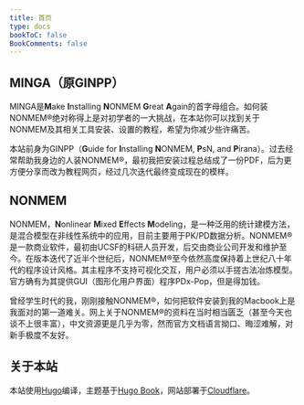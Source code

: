 ```yaml
---
title: 首页
type: docs
bookToC: false
BookComments: false
---
```


## **MINGA（原GINPP）**
MINGA是**M**ake **I**nstalling **N**ONMEM **G**reat **A**gain的首字母组合。如何装NONMEM®绝对称得上是对初学者的一大挑战，在本站你可以找到关于NONMEM及其相关工具安装、设置的教程，希望为你减少些许痛苦。

本站前身为GINPP（**G**uide for **I**nstalling **N**ONMEM, **P**sN, and **P**irana）。过去经常帮助我身边的人装NONMEM®，最初我把安装过程总结成了一份PDF，后为更方便分享而改为教程网页，经过几次迭代最终变成现在的模样。

## **NONMEM**
NONMEM，**N**onlinear **M**ixed **E**ffects **M**odeling，是一种泛用的统计建模方法，是混合模型在非线性系统中的应用，目前主要用于PK/PD数据分析。NONMEM®是一款商业软件，最初由UCSF的科研人员开发，后交由商业公司开发和维护至今。在版本迭代了近半个世纪后，NONMEM®至今依然高度保持着上世纪八十年代的程序设计风格。其主程序不支持可视化交互，用户必须以手搓古法冶炼模型。官方确有为其提供GUI（图形化用户界面）程序PDx-Pop，但是得加钱。

曾经学生时代的我，刚刚接触NONMEM®，如何把软件安装到我的Macbook上是我面对的第一道难关。网上关于NONMEM®的资料在当时相当匮乏（甚至今天也谈不上很丰富），中文资源更是几乎为零，然而官方文档语言拗口、晦涩难解，对新手极度不友好。

## **关于本站**
本站使用[Hugo](https://gohugo.io/)编译，主题基于[Hugo Book](https://github.com/alex-shpak/hugo-book)，网站部署于[Cloudflare](https://www.cloudflare.com/)。
